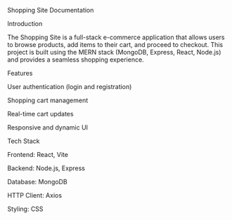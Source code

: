 Shopping Site Documentation

Introduction

The Shopping Site is a full-stack e-commerce application that allows users to browse products, add items to their cart, and proceed to checkout. This project is built using the MERN stack (MongoDB, Express, React, Node.js) and provides a seamless shopping experience.

Features

User authentication (login and registration)

Shopping cart management

Real-time cart updates

Responsive and dynamic UI

Tech Stack

Frontend: React, Vite

Backend: Node.js, Express

Database: MongoDB

HTTP Client: Axios

Styling: CSS
